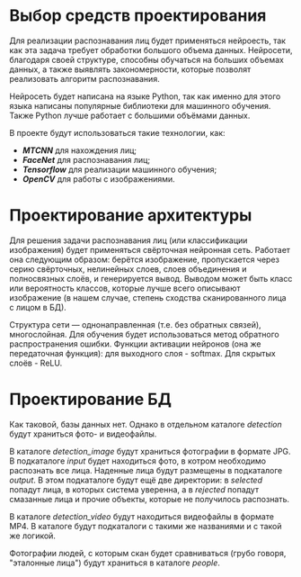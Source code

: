 # Выбор средств проектирования
Для реализации распознавания лиц будет применяться нейроесть, так как эта задача требует обработки большого объема данных. Нейросети, благодаря своей структуре, способны обучаться на больших объемах данных, а также выявлять закономерности, которые позволят реализовать алгоритм распознавания.

Нейросеть будет написана на языке Python, так как именно для этого языка написаны популярные библиотеки для машинного обучения. Также Python лучше работает с большими объёмами данных.

В проекте будут использоваться такие технологии, как:
* **_MTCNN_** для нахождения лиц;
* **_FaceNet_** для распознавания лиц;
* **_Tensorflow_** для реализации машинного обучения;
* **_OpenCV_** для работы с изображениями.

# Проектирование архитектуры
Для решения задачи распознавания лиц (или классификации изображения) будет применяться свёрточная нейронная сеть. Работает она следующим образом: берётся изображение, пропускается через серию свёрточных, нелинейных слоев, слоев объединения и полносвязных слоёв, и генерируется вывод. Выводом может быть класс или вероятность классов, которые лучше всего описывают изображение (в нашем случае, степень сходства сканированного лица с лицом в БД).

Структура сети — однонаправленная (т.е. без обратных связей), многослойная. Для обучения будет использоваться метод обратного распространения ошибки. Функции активации нейронов (она же передаточная функция):  для выходного слоя - softmax. Для скрытых слоёв - ReLU.

# Проектирование БД
Как таковой, базы данных нет. Однако в отдельном каталоге _detection_ будут храниться фото- и видеофайлы.

В каталоге _detection_image_ будут храниться фотографии в формате JPG. В подкаталоге _input_ будет находиться фото, в котром необходимо распознать все лица. Наденные лица будут размещены в подкаталоге _output_. В этом подкаталоге будут ещё две директории: в _selected_ попадут лица, в которых система уверенна, а в _rejected_ попадут смазанные лица и прочие объекты, которые не получилось распознать.

В каталоге _detection_video_ будут находиться видеофайлы в формате MP4. В каталоге будут подкаталоги с такими же названиями и с такой же логикой. 

Фотографии людей, с которым скан будет сравниваться (грубо говоря, "эталонные лица") будут храниться в каталоге _people_.
